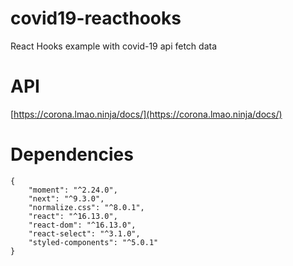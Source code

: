 # covid19-reacthooks
React Hooks example with covid-19 api fetch data

# API
[https://corona.lmao.ninja/docs/](https://corona.lmao.ninja/docs/)

# Dependencies
```
{
    "moment": "^2.24.0",
    "next": "^9.3.0",
    "normalize.css": "^8.0.1",
    "react": "^16.13.0",
    "react-dom": "^16.13.0",
    "react-select": "^3.1.0",
    "styled-components": "^5.0.1"
}
```

